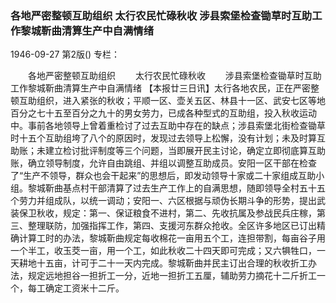 ### 各地严密整顿互助组织  太行农民忙碌秋收  涉县索堡检查锄草时互助工作黎城靳曲清算生产中自满情绪

1946-09-27
第2版()
专栏：

　　各地严密整顿互助组织
　　太行农民忙碌秋收
　　涉县索堡检查锄草时互助工作黎城靳曲清算生产中自满情绪
    【本报廿三日讯】太行各地农民，正在严密整顿互助组织，进入紧张的秋收；平顺一区、壶关五区、林县十一区、武安七区等地百分之七十五至百分之九十的男女劳力，已成各种型式的互助组，投入秋收运动中。事前各地领导上曾着重检讨了过去互助中存在的缺点；涉县索堡北街检查锄草时十五个互助组垮了八个的原因时，发现过去领导上松懈，没有计划；未及时算互助账；未建立检讨批评制度等三个问题，当即展开民主讨论，确定立即彻底算互助账，确立领导制度，允许自由跳组、并组以调整互助成员。安阳一区干部在检查了“生产不领导，群众也会干起来”的思想后，即发动领导十家或二十家组成互助小组。黎城靳曲基点村干部清算了过去生产工作上的自满思想，随即领导全村五十五个劳力并组成队，以统一调动；安阳一、六区根据与顽伪长期斗争的形势，提出武装保卫秋收，规定：第一、保证粮食不进村，第二、先收抗属及参战民兵庄稼，第三、整理联防，加强指挥工作，第四、支援河东群众抢收。全区许多地区已订出精确计算工时的办法，黎城靳曲规定每收棉花一亩用五个工，连担带割，每亩谷子用一个半工，收玉茭一亩，用一个工，如此秋收二十四天即可完成；又六犋牲口，一天耕地十五亩，计可于二十一天内完成。黎城靳曲并民主订出合理的秋收折工办法，规定远地担谷一担折工一分，近地一担折工五厘，辅助劳力摘花十二斤折工一个，每工确定工资米十二斤。
